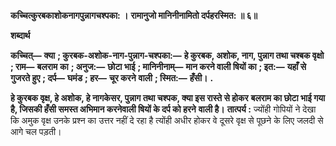 **कच्चित्कुरबकाशोकनागपुन्नागचश्पका: ।** **रामानुजो मानिनीनामितो दर्पहरस्मित: ॥ ६॥** 

**शब्दार्थ** 

**कच्चित्—** **क्या** **; कुरबक-अशोक-नाग-पुन्नाग-चश्पका:—** **हे कुरबक, अशोक, नाग, पुन्नाग तथा चश्बक वृक्षो** **; राम—** **बलराम** **का** **; अनुज:—** **छोटा भाई** **; मानिनीनाम्—** **मान करने वाली षियों का** **; इत:—** **यहाँ से गुजरते हुए** **; दर्प—** **घमंड** **; हर—** **चूर करने** **वाली** **; स्मित:—** **हँसी।** **.** 

**हे कुरबक वृक्ष, हे अशोक, हे नागकेसर, पुन्नाग तथा चश्पक, क्या इस रास्ते से होकर** **बलराम का छोटा भाई गया है, जिसकी हँसी समस्त अभिमान करनेवाली षियों के दर्प को हरने** **वाली है।** **तात्पर्य :** ज्योंही गोपियों ने देखा कि अमुक वृक्ष उनके प्रश्न का उत्तर नहीं दे रहा है त्योंही अधीर होकर वे दूसरे वृक्ष से पूछने के लिए जलदी से आगे चल पड़ती।  
